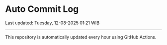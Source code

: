 # Auto Commit Log

Last updated: Tuesday, 12-08-2025 01:21 WIB

---

This repository is automatically updated every hour using GitHub Actions.
